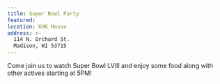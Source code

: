 ```yaml
---
title: Super Bowl Party
featured:
location: KHK House
address: >-
  114 N. Orchard St.
  Madison, WI 53715
---
```


Come join us to watch Super Bowl LVIII and enjoy some food along with other actives starting at 5PM!